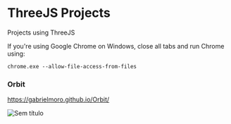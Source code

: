 # ThreeJS Projects

Projects using ThreeJS

If you're using Google Chrome on Windows, close all tabs and run Chrome using:

```
chrome.exe --allow-file-access-from-files
```

### Orbit

https://gabrielmoro.github.io/Orbit/

![Sem título](https://user-images.githubusercontent.com/22036337/77485185-4506f180-6e0b-11ea-8512-510816372128.png)
